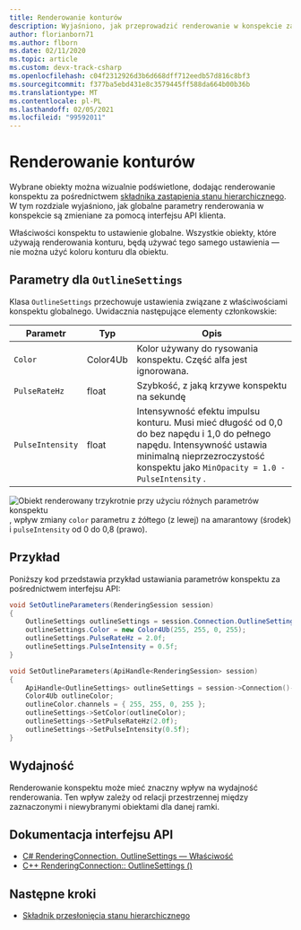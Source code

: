 ```yaml
---
title: Renderowanie konturów
description: Wyjaśniono, jak przeprowadzić renderowanie w konspekcie zaznaczenia
author: florianborn71
ms.author: flborn
ms.date: 02/11/2020
ms.topic: article
ms.custom: devx-track-csharp
ms.openlocfilehash: c04f2312926d3b6d668dff712eedb57d816c8bf3
ms.sourcegitcommit: f377ba5ebd431e8c3579445ff588da664b00b36b
ms.translationtype: MT
ms.contentlocale: pl-PL
ms.lasthandoff: 02/05/2021
ms.locfileid: "99592011"
---
```

# <a name="outline-rendering"></a>Renderowanie konturów

Wybrane obiekty można wizualnie podświetlone, dodając renderowanie konspektu za pośrednictwem [składnika zastąpienia stanu hierarchicznego](../../overview/features/override-hierarchical-state.md). W tym rozdziale wyjaśniono, jak globalne parametry renderowania w konspekcie są zmieniane za pomocą interfejsu API klienta.

Właściwości konspektu to ustawienie globalne. Wszystkie obiekty, które używają renderowania konturu, będą używać tego samego ustawienia — nie można użyć koloru konturu dla obiektu.

## <a name="parameters-for-outlinesettings"></a>Parametry dla `OutlineSettings`

Klasa `OutlineSettings` przechowuje ustawienia związane z właściwościami konspektu globalnego. Uwidacznia następujące elementy członkowskie:

| Parametr      | Typ    | Opis                                             |
|----------------|---------|---------------------------------------------------------|
| `Color`          | Color4Ub | Kolor używany do rysowania konspektu. Część alfa jest ignorowana.         |
| `PulseRateHz`    | float   | Szybkość, z jaką krzywe konspektu na sekundę|
| `PulseIntensity` | float   | Intensywność efektu impulsu konturu. Musi mieć długość od 0,0 do bez napędu i 1,0 do pełnego napędu. Intensywność ustawia minimalną nieprzezroczystość konspektu jako `MinOpacity = 1.0 - PulseIntensity` . |

![Obiekt renderowany trzykrotnie przy użyciu różnych parametrów konspektu ](./media/outlines.png) , wpływ zmiany `color` parametru z żółtego (z lewej) na amarantowy (środek) i `pulseIntensity` od 0 do 0,8 (prawo).

## <a name="example"></a>Przykład

Poniższy kod przedstawia przykład ustawiania parametrów konspektu za pośrednictwem interfejsu API:

```cs
void SetOutlineParameters(RenderingSession session)
{
    OutlineSettings outlineSettings = session.Connection.OutlineSettings;
    outlineSettings.Color = new Color4Ub(255, 255, 0, 255);
    outlineSettings.PulseRateHz = 2.0f;
    outlineSettings.PulseIntensity = 0.5f;
}
```

```cpp
void SetOutlineParameters(ApiHandle<RenderingSession> session)
{
    ApiHandle<OutlineSettings> outlineSettings = session->Connection()->GetOutlineSettings();
    Color4Ub outlineColor;
    outlineColor.channels = { 255, 255, 0, 255 };
    outlineSettings->SetColor(outlineColor);
    outlineSettings->SetPulseRateHz(2.0f);
    outlineSettings->SetPulseIntensity(0.5f);
}
```

## <a name="performance"></a>Wydajność

Renderowanie konspektu może mieć znaczny wpływ na wydajność renderowania. Ten wpływ zależy od relacji przestrzennej między zaznaczonymi i niewybranymi obiektami dla danej ramki.

## <a name="api-documentation"></a>Dokumentacja interfejsu API

* [C# RenderingConnection. OutlineSettings — Właściwość](/dotnet/api/microsoft.azure.remoterendering.renderingconnection.outlinesettings)
* [C++ RenderingConnection:: OutlineSettings ()](/cpp/api/remote-rendering/renderingconnection#outlinesettings)

## <a name="next-steps"></a>Następne kroki

* [Składnik przesłonięcia stanu hierarchicznego](../../overview/features/override-hierarchical-state.md)